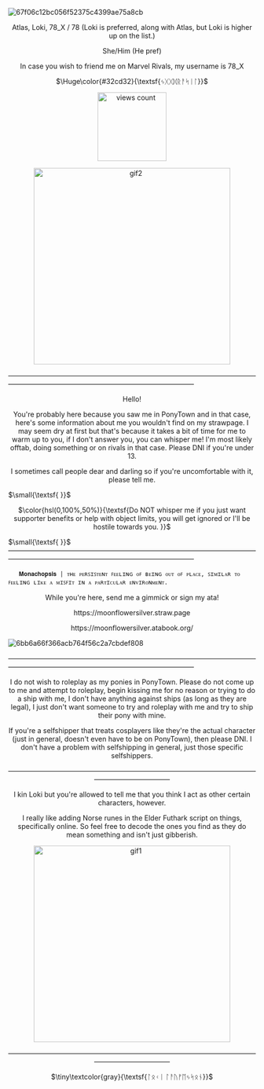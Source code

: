 
![67f06c12bc056f52375c4399ae75a8cb](https://github.com/user-attachments/assets/25cdea69-fc54-4fd7-9680-aa61b6efc7ce)




<p align="center">
Atlas, Loki, 78_X / 78
(Loki is preferred, along with Atlas, but Loki is higher up on the list.)

<p align="center">
She/Him (He pref)


<p align="center">
In case you wish to friend me on Marvel Rivals, my username is 78_X


<p align="center">
$\Huge\color{#32cd32}{\textsf{ᛃᚷᚷᛞᚱᚨᛋᛁᛚ}}$

</p>

<p align="center">
<img width="140" src="https://komarev.com/ghpvc/?username=moonflowerSilver&color=32cd32" alt="views count">

</p>

<p align="center">

<img width="400" src="https://media1.tenor.com/m/2k99zKb6S00AAAAC/loki-sylvie.gif" alt="gif2">

</p>

———————————————————————————————————————————————————————————————
<p align="center">

<p align="center">
 Hello!


<p align="center">
You're probably here because you saw me in PonyTown and in that case, here's some information about me you wouldn't find on my strawpage.
I may seem dry at first but that's because it takes a bit of time for me to warm up to you, if I don't answer you, you can whisper me! I'm most likely offtab, doing something or on rivals in that case.
Please DNI if you're under 13.

<p align="center">
I sometimes call people dear and darling so if you're uncomfortable with it, please tell me.

$\small{\textsf{ }}$


<p align="center">
$\color{hsl(0,100%,50%)}{\textsf{Do NOT whisper me if you just want supporter benefits or help with object limits, you will get ignored or I'll be hostile towards you.
}}$

$\small{\textsf{ }}$
———————————————————————————————————————————————————————————————

       𝐌𝐨𝐧𝐚𝐜𝐡𝐨𝐩𝐬𝐢𝐬 | ᴛʜᴇ ᴘᴇʀꜱɪꜱᴛᴇɴᴛ ꜰᴇᴇʟɪɴɢ ᴏꜰ ʙᴇɪɴɢ ᴏᴜᴛ ᴏꜰ ᴘʟᴀᴄᴇ, ꜱɪᴍɪʟᴀʀ ᴛᴏ ꜰᴇᴇʟɪɴɢ ʟɪᴋᴇ ᴀ ᴍɪꜱꜰɪᴛ ɪɴ ᴀ ᴘᴀʀᴛɪᴄᴜʟᴀʀ ᴇɴᴠɪʀᴏɴᴍᴇɴᴛ.

  <p align="center">
While you're here, send me a gimmick or sign my ata!
<p align="center">
https://moonflowersilver.straw.page
 
 <p align="center">
https://moonflowersilver.atabook.org/

![6bb6a66f366acb764f56c2a7cbdef808](https://github.com/user-attachments/assets/3f6df867-7bda-4749-ae69-b22990a25e9a)

———————————————————————————————————————————————————————————————

<p align="center">
I do not wish to roleplay as my ponies in PonyTown.
Please do not come up to me and attempt to roleplay, begin kissing me for no reason or trying to do a ship with me, I don't have anything against ships (as long as they are legal), I just don't want someone to try and roleplay with me and try to ship their pony with mine.

<p align="center">
If you're a selfshipper that treats cosplayers like they're the actual character (just in general, doesn't even have to be on PonyTown), then please DNI.
I don't have a problem with selfshipping in general, just those specific selfshippers.

<p align="center">
———————————————————————————————————————————————

<p align="center">
I kin Loki but you're allowed to tell me that you think I act as other certain characters, however.
<p align="center">
I really like adding Norse runes in the Elder Futhark script on things, specifically online. So feel free to decode the ones you find as they do mean something and isn't just gibberish.

<p align="center">
    <img width="400" src="https://media1.tenor.com/m/CULpgFDPaKkAAAAd/loki.gif" alt="gif1">
</p>

<p align="center">
———————————————————————————————————————————————

<p align="center">
$\tiny\textcolor{gray}{\textsf{ᛚᛟᚲᛁ ᛚᚨᚢᚠᛖᛃᛋᛟᚾ}}$
